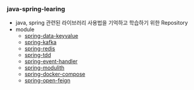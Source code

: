 ### java-spring-learing
- java, spring 관련된 라이브러리 사용법을 기억하고 학습하기 위한 Repository
- module
  - [spring-data-keyvalue](./spring-data-keyvalue)
  - [spring-kafka](./spring-kafka)
  - [spring-redis](./spring-redis)
  - [spring-tdd](./spring-tdd)
  - [spring-event-handler](./spring-event-handler)
  - [spring-modulith](./spring-modulith)
  - [spring-docker-compose](./spring-docker-compose)
  - [spring-open-feign](./spring-open-feign)
